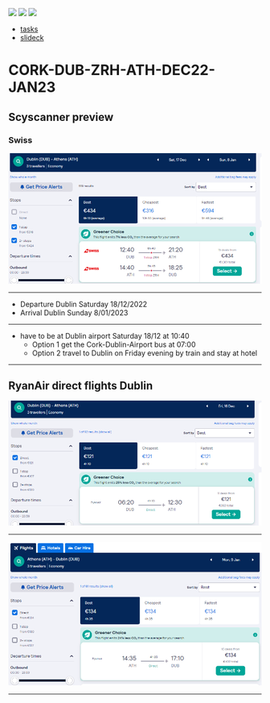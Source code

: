[![](https://img.shields.io/badge/organization-nikoschalikias-blue.svg)](https://github.com/nikoschalikias) 
[![](https://img.shields.io/badge/remote-CORK--DUB--ZRH--ATH--DEC22--JAN23-green.svg)](https://github.com/nikoschalikias/CORK-DUB-ZRH-ATH-DEC22-JAN23) 
[![](https://img.shields.io/badge/local-F:\prj\travel\CORK--DUB--ZRH--ATH--DEC22--JAN23-orange.svg)]() 


* [tasks](tasks.md)
* [slideck](slideck.md)


# CORK-DUB-ZRH-ATH-DEC22-JAN23

## Scyscanner preview

### Swiss
<p align="center">
<img
src="img/01.PNG"
width = 900
/>
</p>

----

* Departure Dublin Saturday 18/12/2022
* Arrival Dublin Sunday 8/01/2023
----
* have to be at Dublin airport Saturday 18/12 at 10:40
    * Option 1 get the Cork-Dublin-Airport bus at 07:00
    * Option 2 travel to Dublin on Friday evening by train and stay at hotel

----

## RyanAir direct flights Dublin
<p align="center">
<img
src="img/02.PNG"
width = 900
/>
</p>

----

<p align="center">
<img
src="img/03.PNG"
width = 900
/>
</p>

----